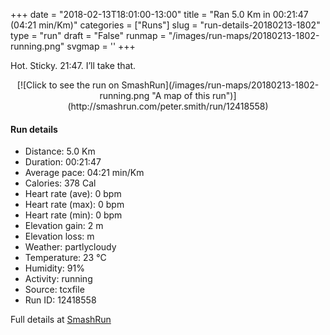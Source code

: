 +++
date = "2018-02-13T18:01:00-13:00"
title = "Ran 5.0 Km in 00:21:47 (04:21 min/Km)"
categories = ["Runs"]
slug = "run-details-20180213-1802"
type = "run"
draft = "False"
runmap = "/images/run-maps/20180213-1802-running.png"
svgmap = '<polyline points="94 78, 88 77, 86 78, 78 83, 73 90, 70 92, 66 94, 61 96, 56 99, 51 100, 45 99, 41 98, 39 98, 38 97, 37 95, 39 85, 38 84, 21 76, 6 72, 5 70, 7 61, 14 47, 15 39, 18 34, 26 26, 36 18, 44 11, 54 2, 58 0, 62 0, 66 1, 67 2, 67 4, 54 17, 32 37, 30 38, 28 41, 31 38, 65 6, 67 4, 67 3, 65 1, 62 1, 56 1, 54 2, 47 9, 27 27, 17 36, 14 42, 4 67, 4 69, 5 71, 10 74, 23 78, 28 81, 37 84, 38 87, 42 90, 45 95, 53 97, 58 97, 62 98, 68 97, 73 92, 78 84, 80 82, 85 78, 92 78, 94 76, 96 74">'
+++

Hot. Sticky. 21:47. I’ll take that. 

<!--more-->

<center>
[![Click to see the run on SmashRun](/images/run-maps/20180213-1802-running.png "A map of this run")](http://smashrun.com/peter.smith/run/12418558)
</center>

#### Run details

* Distance: 5.0 Km
* Duration: 00:21:47
* Average pace: 04:21 min/Km
* Calories: 378 Cal
* Heart rate (ave): 0 bpm
* Heart rate (max): 0 bpm
* Heart rate (min): 0 bpm
* Elevation gain: 2 m
* Elevation loss:  m
* Weather: partlycloudy
* Temperature: 23 &deg;C
* Humidity: 91%
* Activity: running
* Source: tcxfile
* Run ID: 12418558

Full details at [SmashRun](http://smashrun.com/peter.smith/run/12418558)